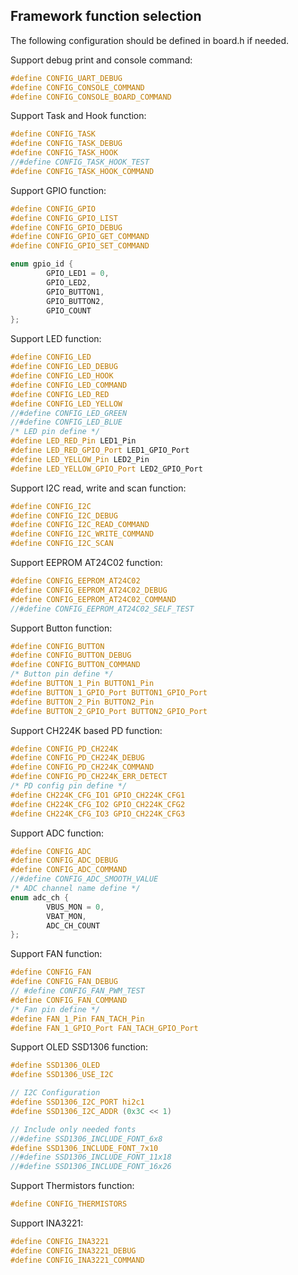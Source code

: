 
## Framework function selection

The following configuration should be defined in board.h if needed.

Support debug print and console command:
```c
#define CONFIG_UART_DEBUG
#define CONFIG_CONSOLE_COMMAND
#define CONFIG_CONSOLE_BOARD_COMMAND
```
Support Task and Hook function:
```c
#define CONFIG_TASK
#define CONFIG_TASK_DEBUG
#define CONFIG_TASK_HOOK
//#define CONFIG_TASK_HOOK_TEST
#define CONFIG_TASK_HOOK_COMMAND
```
Support GPIO function:
```c
#define CONFIG_GPIO
#define CONFIG_GPIO_LIST
#define CONFIG_GPIO_DEBUG
#define CONFIG_GPIO_GET_COMMAND
#define CONFIG_GPIO_SET_COMMAND

enum gpio_id {
        GPIO_LED1 = 0,
        GPIO_LED2,
        GPIO_BUTTON1,
        GPIO_BUTTON2,
        GPIO_COUNT
};
```
Support LED function:
```c
#define CONFIG_LED
#define CONFIG_LED_DEBUG
#define CONFIG_LED_HOOK
#define CONFIG_LED_COMMAND
#define CONFIG_LED_RED
#define CONFIG_LED_YELLOW
//#define CONFIG_LED_GREEN
//#define CONFIG_LED_BLUE
/* LED pin define */
#define LED_RED_Pin LED1_Pin
#define LED_RED_GPIO_Port LED1_GPIO_Port
#define LED_YELLOW_Pin LED2_Pin
#define LED_YELLOW_GPIO_Port LED2_GPIO_Port
```
Support I2C read, write and scan function:
```c
#define CONFIG_I2C
#define CONFIG_I2C_DEBUG
#define CONFIG_I2C_READ_COMMAND
#define CONFIG_I2C_WRITE_COMMAND
#define CONFIG_I2C_SCAN
```
Support EEPROM AT24C02 function:
```c
#define CONFIG_EEPROM_AT24C02
#define CONFIG_EEPROM_AT24C02_DEBUG
#define CONFIG_EEPROM_AT24C02_COMMAND
//#define CONFIG_EEPROM_AT24C02_SELF_TEST
```
Support Button function:
```c
#define CONFIG_BUTTON
#define CONFIG_BUTTON_DEBUG
#define CONFIG_BUTTON_COMMAND
/* Button pin define */
#define BUTTON_1_Pin BUTTON1_Pin
#define BUTTON_1_GPIO_Port BUTTON1_GPIO_Port
#define BUTTON_2_Pin BUTTON2_Pin
#define BUTTON_2_GPIO_Port BUTTON2_GPIO_Port
```
Support CH224K based PD function:
```c
#define CONFIG_PD_CH224K
#define CONFIG_PD_CH224K_DEBUG
#define CONFIG_PD_CH224K_COMMAND
#define CONFIG_PD_CH224K_ERR_DETECT
/* PD config pin define */
#define CH224K_CFG_IO1 GPIO_CH224K_CFG1
#define CH224K_CFG_IO2 GPIO_CH224K_CFG2
#define CH224K_CFG_IO3 GPIO_CH224K_CFG3
```
Support ADC function:
```c
#define CONFIG_ADC
#define CONFIG_ADC_DEBUG
#define CONFIG_ADC_COMMAND
//#define CONFIG_ADC_SMOOTH_VALUE
/* ADC channel name define */
enum adc_ch {
        VBUS_MON = 0,
        VBAT_MON,
        ADC_CH_COUNT
};
```
Support FAN function:
```c
#define CONFIG_FAN
#define CONFIG_FAN_DEBUG
// #define CONFIG_FAN_PWM_TEST
#define CONFIG_FAN_COMMAND
/* Fan pin define */
#define FAN_1_Pin FAN_TACH_Pin
#define FAN_1_GPIO_Port FAN_TACH_GPIO_Port
```
Support OLED SSD1306 function:
```c
#define SSD1306_OLED
#define SSD1306_USE_I2C

// I2C Configuration
#define SSD1306_I2C_PORT hi2c1
#define SSD1306_I2C_ADDR (0x3C << 1)

// Include only needed fonts
//#define SSD1306_INCLUDE_FONT_6x8
#define SSD1306_INCLUDE_FONT_7x10
//#define SSD1306_INCLUDE_FONT_11x18
//#define SSD1306_INCLUDE_FONT_16x26
```
Support Thermistors function:
```c
#define CONFIG_THERMISTORS
```
Support INA3221:
```c
#define CONFIG_INA3221
#define CONFIG_INA3221_DEBUG
#define CONFIG_INA3221_COMMAND
```

